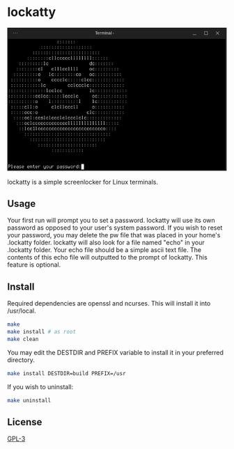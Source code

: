 # lockatty
<a> <img src=lockatty-scrot.png></a>

lockatty is a simple screenlocker for Linux terminals.
## Usage
Your first run will prompt you to set a password. lockatty will use its own password as opposed to your user's system password. If you wish to reset your password, you may delete the pw file that was placed in your home's .lockatty folder.
lockatty will also look for a file named "echo" in your .lockatty folder. Your echo file should be a simple ascii text file. The contents of this echo file will outputted to the prompt of lockatty. This feature is optional.
## Install
Required dependencies are openssl and ncurses.
This will install it into /usr/local.
```bash
make
make install # as root
make clean
```
You may edit the DESTDIR and PREFIX variable to install it in your preferred directory.
```bash
make install DESTDIR=build PREFIX=/usr
```
If you wish to uninstall:
```bash
make uninstall
```
## License
[GPL-3](https://www.gnu.org/licenses/gpl-3.0-standalone.html)
